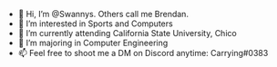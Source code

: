 - 👋 Hi, I’m @Swannys. Others call me Brendan.
- 👀 I’m interested in Sports and Computers
- 🌱 I’m currently attending California State University, Chico
- 💞️ I’m majoring in Computer Engineering
- 📫 Feel free to shoot me a DM on Discord anytime: Carrying#0383

<!---
Swannys/Swannys is a ✨ special ✨ repository because its `README.md` (this file) appears on your GitHub profile.
You can click the Preview link to take a look at your changes.
--->
